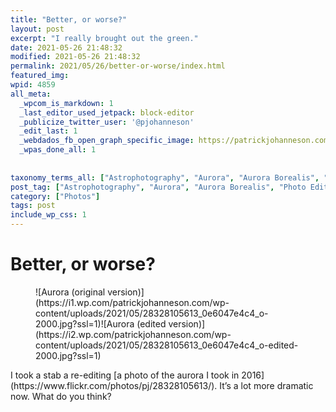 ```yaml
---
title: "Better, or worse?"
layout: post
excerpt: "I really brought out the green."
date: 2021-05-26 21:48:32
modified: 2021-05-26 21:48:32
permalink: 2021/05/26/better-or-worse/index.html
featured_img: 
wpid: 4859
all_meta: 
  _wpcom_is_markdown: 1
  _last_editor_used_jetpack: block-editor
  _publicize_twitter_user: '@pjohanneson'
  _edit_last: 1
  _webdados_fb_open_graph_specific_image: https://patrickjohanneson.com/wp-content/uploads/2021/05/28328105613_0e6047e4c4_o-edited-2000.jpg
  _wpas_done_all: 1
  
  
taxonomy_terms_all: ["Astrophotography", "Aurora", "Aurora Borealis", "Photo Editing", "Photos"]
post_tag: ["Astrophotography", "Aurora", "Aurora Borealis", "Photo Editing"]
category: ["Photos"]
tags: post
include_wp_css: 1
---
```


# Better, or worse?

<figure class="wp-block-jetpack-image-compare"><div class="juxtapose" data-mode="horizontal">![Aurora (original version)](https://i1.wp.com/patrickjohanneson.com/wp-content/uploads/2021/05/28328105613_0e6047e4c4_o-2000.jpg?ssl=1)![Aurora (edited version)](https://i2.wp.com/patrickjohanneson.com/wp-content/uploads/2021/05/28328105613_0e6047e4c4_o-edited-2000.jpg?ssl=1)</div></figure>I took a stab a re-editing [a photo of the aurora I took in 2016](https://www.flickr.com/photos/pj/28328105613/). It’s a lot more dramatic now. What do you think?